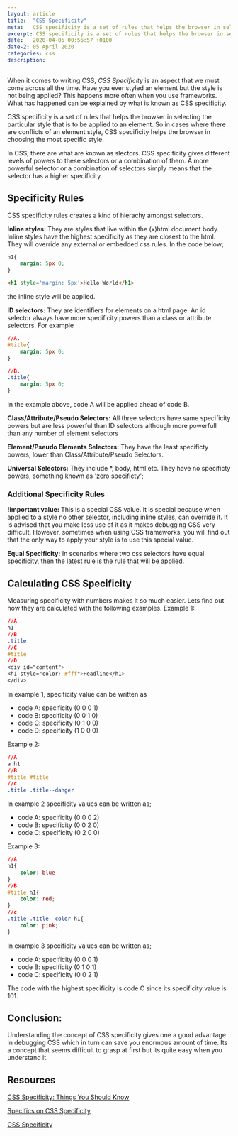 ```yaml
---
layout: article
title:  "CSS Specificity"
meta:   CSS specificity is a set of rules that helps the browser in selecting the particular style that is to be applied to an element. So in cases where there are conflicts of an element style, CSS specificity helps the browser in choosing the most specific style.
excerpt: CSS specificity is a set of rules that helps the browser in selecting the particular style that is to be applied to an element. So in cases where there are conflicts of an element style, CSS specificity helps the browser in choosing the most specific style.
date:   2020-04-05 00:56:57 +0100
date-2: 05 April 2020
categories: css
description: 
---
```

When it comes to writing CSS, *CSS Specificity* is an aspect that we must come across all the time. Have you ever styled an element but the style is not being applied? This happens more often when you use frameworks. What has happened can be explained by what is known as CSS specificity.

CSS specificity is a set of rules that helps the browser in selecting the particular style that is to be applied to an element. So in cases where there are conflicts of an element style, CSS specificity helps the browser in choosing the most specific style.

In CSS, there are what are known as slectors. CSS specificity gives different levels of powers to these selectors or a combination of them. A more powerful selector or a combination of selectors simply means that the selector has a higher specificity.

## Specificity Rules
CSS specificity rules creates a kind of hierachy amongst selectors.

**Inline styles:** They are styles that live within the (x)html document body. Inline styles have the highest specificity as they are closest to the html. They will override any external or embedded css rules. In the code below;

```CSS
h1{
    margin: 5px 0;
}
```

```HTML
<h1 style='margin: 5px'>Hello World</h1>
```
the inline style will be applied.

**ID selectors:** They are identifiers for elements on a html page. An id selector always have more specificity powers than a class or attribute selectors. For example
```CSS
//A.
#title{
    margin: 5px 0;
}
```
```CSS
//B.
.title{
    margin: 5px 0;
}
```
In the example above, code A will be applied ahead of code B.

**Class/Attribute/Pseudo Selectors:** All three selectors have same specificity powers but are less powerful than ID selectors although more powerfull than any number of element selectors

**Element/Pseudo Elements Selectors:** They have the least specificty powers, lower than Class/Attribute/Pseudo Selectors.

**Universal Selectors:** They include *, body, html etc. They have no specificty powers, something known as 'zero specificty';

### Additional Specificity Rules
**!important value:** This is a special CSS value. It is special because when applied to a style no other selector, including inline styles, can override it. It is advised that you make less use of it as it makes debugging CSS very difficult. However, sometimes when using CSS frameworks, you will find out that the only way to apply your style is to use this special value.

**Equal Specificity:** In scenarios where two css selectors have equal specificity, then the latest rule is the rule that will be applied.


## Calculating CSS Specificity
Measuring specificity with numbers makes it so much easier. Lets find out how they are calculated with the following examples.
Example 1:
```CSS
//A
h1
//B
.title
//C
#title
//D
<div id="content">
<h1 style="color: #fff">Headline</h1>
</div>
```

In example 1, specificity value can be written as 
- code A: specificity (0 0 0 1)
- code B: specificity (0 0 1 0)
- code C: specificity (0 1 0 0)
- code D: specificity (1 0 0 0)

Example 2:
```CSS
//A
a h1 
//B
#title #title
//c
.title .title--danger
```

In example 2 specificity values can be written as;
- code A: specificity (0 0 0 2)
- code B: specificity (0 0 2 0)
- code C: specificity (0 2 0 0)

Example 3:
```CSS
//A
h1{
    color: blue
} 
//B
#title h1{
    color: red;
}
//c
.title .title--color h1{
    color: pink;
}
```

In example 3 specificity values can be written as;
- code A: specificity (0 0 0 1)
- code B: specificity (0 1 0 1)
- code C: specificity (0 0 2 1)
  
The code with the highest specificity is code C since its specificity value is 101. 


## Conclusion:
Understanding the concept of CSS specificity gives one a good advantage in debugging CSS which in turn can save you enormous amount of time. Its a concept that seems difficult to grasp at first but its quite easy when you understand it.

## Resources
[CSS Specificity: Things You Should Know](https://www.smashingmagazine.com/2007/07/css-specificity-things-you-should-know/)

[Specifics on CSS Specificity](https://css-tricks.com/specifics-on-css-specificity/)

[CSS Specificity](https://dev.to/emmabostian/css-specificity-1kca)

